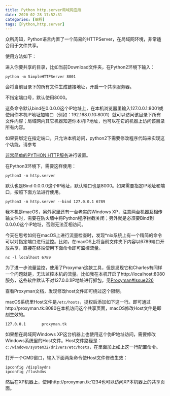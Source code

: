 ```yaml
---
title: Python http.server局域网应用
date: 2020-02-28 17:52:31
categories: [编程]
tags: [Python,http.server]
---
```


众所周知，Python语言内置了一个简易的HTTPServer，在局域网环境，非常适合用于文件共享。

使用方法如下：

进入你要共享的目录，比如当前Download​文件夹，在Python2环境下输入：

```
python -m SimpleHTTPServer 8001
```

会将当前目录下的所有文件生成链接地址，开启一个共享服务器。

不指定端口号，默认使用8000。

这条命令默认bind在0.0.0.0这个IP地址上，在本机浏览器里输入127.0.0.1:8001或使用你本机IP地址加端口（例如：192.168.0.10:8001）就可以访问该目录下所有文件内容；局域网内其它机器知道你本机IP地址，也可以在它的机器上访问该目录所有内容。

如果要绑定在指定端口，只允许本机访问，python2下需要修改程序代码来实现这个功能。请参考

[非常简单的PYTHON HTTP服务](https://coolshell.cn/articles/1480.html)进行设置。



在Python3环境下，需要这样使用：

```
python3 -m http.server
```

默认也是Bind 0.0.0.0这个IP地址，默认端口也是8000。如果需要指定IP地址和端口，按照下面方法进行使用。

```
python3 -m http.server --bind 127.0.0.1 6789
```



我本机是macOS，另外家里还有一台老实的Windows XP，注意两台机器互相传输文件时，需要在防火墙中将Python程序拦截关闭；另外就是必须要Bind到0.0.0.0这个IP地址，否则无法互相访问。



今天在思考如何在macOS上进行流量检查时，发现*nix系统上有一个精简的命令可以对指定端口进行监控。比如，在macOS上将当前文件夹下内容以6789端口开放共享，直接在终端使用下面命令即可监控流量。

```
nc -l localhost 6789
```



为了进一步流量监控，使用了Proxyman这款工具，但是发现它和Charles有同样一个问题就是，无法监控本机的流量。比如我在本机开启了http://localhost:8080服务，这些软件默认不对127.0.0.1IP地址进行抓包。见[Proxyman#Issue226](https://github.com/ProxymanApp/Proxyman/issues/226)

查看Proxyman文档，发现修改host文件即可绕过这个限制。

macOS系统里Host文件是`/etc/hosts`，提权后添加如下这一行。即可通过http://proxyman.tk:8080在本机访问这个共享页面，macOS修改Host文件是即刻生效的。

```
127.0.0.1       proxyman.tk
```



如果想在局域网Windows XP这台机器上也使用这个伪IP地址访问，需要修改Windows系统里的Host文件。Host文件路径是：`c:/windows/system32/drivers/etc/hosts`，在里面加上如上这一行配置命令。

打开一个CMD窗口，输入下面两条命令使Host文件修改生效：

```
ipconfig /displaydns
ipconfig /flushdns
```

然后在XP机器上，使用http://proxyman.tk:1234也可以访问XP本机器上的共享页面。

